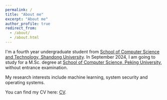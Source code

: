 ```yaml
---
permalink: /
title: "About me"
excerpt: "About me"
author_profile: true
redirect_from: 
  - /about/
  - /about.html
---
```


I'm a fourth year undergraduate student from [School of Computer Science and Technology, Shandong University](https://www.cs.sdu.edu.cn/index.htm). In September 2024, I am going to study for a M.Sc. degree at [School of Computer Science, Peking University](https://cs.pku.edu.cn/), without entrance examination.

My research interests include machine learning, system security and operating systems. 

You can find my CV here: [CV](../files/CV.pdf).
